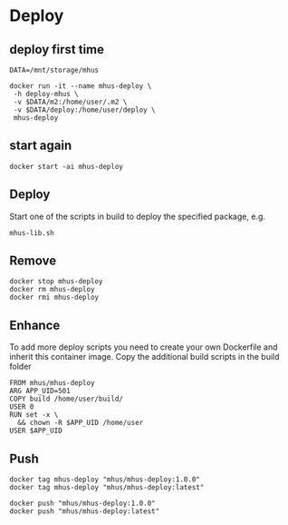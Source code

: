 
# Deploy

## deploy first time
```
DATA=/mnt/storage/mhus

docker run -it --name mhus-deploy \
 -h deploy-mhus \
 -v $DATA/m2:/home/user/.m2 \
 -v $DATA/deploy:/home/user/deploy \
 mhus-deploy
```

## start again
```
docker start -ai mhus-deploy
```

## Deploy

Start one of the scripts in build to deploy the specified package, e.g.

```
mhus-lib.sh
```

## Remove
```
docker stop mhus-deploy
docker rm mhus-deploy
docker rmi mhus-deploy
```

## Enhance

To add more deploy scripts you need to create your own Dockerfile and inherit this container image. Copy the additional build scripts in the build folder

```
FROM mhus/mhus-deploy
ARG APP_UID=501
COPY build /home/user/build/
USER 0
RUN set -x \
  && chown -R $APP_UID /home/user
USER $APP_UID
```

## Push
```
docker tag mhus-deploy "mhus/mhus-deploy:1.0.0"
docker tag mhus-deploy "mhus/mhus-deploy:latest"

docker push "mhus/mhus-deploy:1.0.0"
docker push "mhus/mhus-deploy:latest"
```
